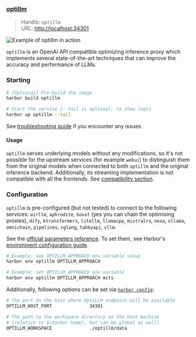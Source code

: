 ### [optillm](https://github.com/codelion/optillm)

> Handle: `optillm`<br/>
> URL: [http://localhost:34301](http://localhost:34301)

![Example of optillm in action](./optillm.png)

`optillm` is an OpenAI API compatible optimizing inference proxy which implements several state-of-the-art techniques that can improve the accuracy and performance of LLMs.

### Starting

```bash
# [Optional] Pre-build the image
harbor build optillm

# Start the service [--tail is optional, to show logs]
harbor up optillm --tail
```

See [troubleshooting guide](./1.-Harbor-User-Guide#troubleshooting) if you encounter any issues.

#### Usage

`optillm` serves underlying models without any modifications, so it's not possible for the upstream services (for example `webui`) to distinguish them from the original models when connected to both `optillm` and the original inference backend. Additionally, its streaming implementation is not compatible with all the frontends. See [compatibility section](./4.-Compatibility#optillm).

### Configuration

`optillm` is pre-configured (but not tested) to connect to the following services: `airllm`, `aphrodite`, `boost` (yes you can chain the optimising proxies), `dify`, `ktransformers`, `litellm`, `llamacpp`, `mistralrs`, `nexa`, `ollama`, `omnichain`, `pipelines`, `sglang`, `tabbyapi`, `vllm`.

See the [official parameters reference](https://github.com/codelion/optillm/tree/main?tab=readme-ov-file#available-parameters). To set them, see Harbor's [environment configuration guide](./1.-Harbor-User-Guide#environment-variables).

```bash
# Example: see OPTILLM_APPROACH env variable value
harbor env optillm OPTILLM_APPROACH

# Example: set OPTILLM_APPROACH env variable
harbor env optillm OPTILLM_APPROACH mcts
```

Additionally, following options can be set via [`harbor config`](./3.-Harbor-CLI-Reference#harbor-config):

```bash
# The port on the host where OptiLLM endpoint will be available
OPTILLM_HOST_PORT              34301

# The path to the workspace directory on the host machine
# (relative to $(harbor home), but can be global as well)
OPTILLM_WORKSPACE              ./optillm/data
```
